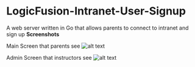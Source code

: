 # LogicFusion-Intranet-User-Signup
A web server written in Go that allows parents to connect to intranet and sign up
**Screenshots**

Main Screen that parents see
 ![alt text](assets/main.jpg "Main Screen")
 
Admin Screen that instructors see
 ![alt text](assets/admin.jpg "Main Screen")
